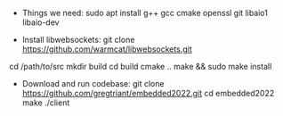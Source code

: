 
- Things we need:
sudo apt install g++ gcc cmake openssl git libaio1 libaio-dev

- Install libwebsockets:
git clone https://github.com/warmcat/libwebsockets.git

cd /path/to/src
mkdir build
cd build
cmake ..
make && sudo make install

- Download and run codebase:
git clone https://github.com/gregtriant/embedded2022.git
cd embedded2022
make
./client